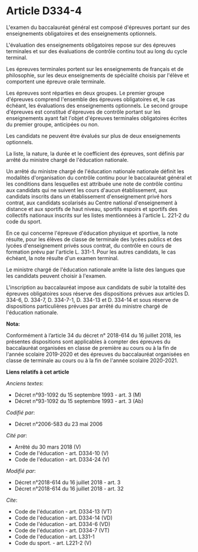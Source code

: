 # Article D334-4

L'examen du baccalauréat général est composé d'épreuves portant sur des enseignements obligatoires et des enseignements
optionnels. 

L'évaluation des enseignements obligatoires repose sur des épreuves terminales et sur des évaluations de contrôle continu
tout au long du cycle terminal. 

Les épreuves terminales portent sur les enseignements de français et de philosophie, sur les deux enseignements de spécialité
choisis par l'élève et comportent une épreuve orale terminale. 

Les épreuves sont réparties en deux groupes. Le premier groupe d'épreuves comprend l'ensemble des épreuves obligatoires et,
le cas échéant, les évaluations des enseignements optionnels. Le second groupe d'épreuves est constitué d'épreuves de
contrôle portant sur les enseignements ayant fait l'objet d'épreuves terminales obligatoires écrites du premier groupe,
anticipées ou non. 

Les candidats ne peuvent être évalués sur plus de deux enseignements optionnels. 

La liste, la nature, la durée et le coefficient des épreuves, sont définis par arrêté du ministre chargé de l'éducation
nationale. 

Un arrêté du ministre chargé de l'éducation nationale nationale définit les modalités d'organisation du contrôle continu pour
le baccalauréat général et les conditions dans lesquelles est attribuée une note de contrôle continu aux candidats qui ne
suivent les cours d'aucun établissement, aux candidats inscrits dans un établissement d'enseignement privé hors contrat, aux
candidats scolarisés au Centre national d'enseignement à distance et aux sportifs de haut niveau, sportifs espoirs et
sportifs des collectifs nationaux inscrits sur les listes mentionnées à l'article L. 221-2 du code du sport. 

En ce qui concerne l'épreuve d'éducation physique et sportive, la note résulte, pour les élèves de classe de terminale des
lycées publics et des lycées d'enseignement privés sous contrat, du contrôle en cours de formation prévu par l'article L.
331-1. Pour les autres candidats, le cas échéant, la note résulte d'un examen terminal. 

Le ministre chargé de l'éducation nationale arrête la liste des langues que les candidats peuvent choisir à l'examen. 

L'inscription au baccalauréat impose aux candidats de subir la totalité des épreuves obligatoires sous réserve des
dispositions prévues aux articles D. 334-6, D. 334-7, D. 334-7-1, D. 334-13 et D. 334-14 et sous réserve de dispositions
particulières prévues par arrêté du ministre chargé de l'éducation nationale.

**Nota:**

Conformément à l’article 34 du décret n° 2018-614 du 16 juillet 2018, les présentes dispositions sont applicables à compter
des épreuves du baccalauréat organisées en classe de première au cours ou à la fin de l'année scolaire 2019-2020 et des
épreuves du baccalauréat organisées en classe de terminale au cours ou à la fin de l'année scolaire 2020-2021.

**Liens relatifs à cet article**

_Anciens textes_:

  - Décret n°93-1092 du 15 septembre 1993 - art. 3 (M)
  - Décret n°93-1092 du 15 septembre 1993 - art. 3 (Ab)

_Codifié par_:

  - Décret n°2006-583 du 23 mai 2006

_Cité par_:

  - Arrêté du 30 mars 2018 (V)
  - Code de l'éducation - art. D334-10 (V)
  - Code de l'éducation - art. D334-24 (V)

_Modifié par_:

  - Décret n°2018-614 du 16 juillet 2018 - art. 3
  - Décret n°2018-614 du 16 juillet 2018 - art. 32

_Cite_:

  - Code de l'éducation - art. D334-13 (VT)
  - Code de l'éducation - art. D334-14 (VD)
  - Code de l'éducation - art. D334-6 (VD)
  - Code de l'éducation - art. D334-7 (VT)
  - Code de l'éducation - art. L331-1
  - Code du sport. - art. L221-2 (V)
